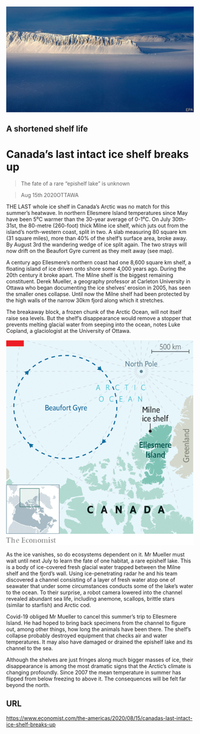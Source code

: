 ![](./images/20200815_AMP501.jpg)

## A shortened shelf life

# Canada’s last intact ice shelf breaks up

> The fate of a rare “epishelf lake” is unknown

> Aug 15th 2020OTTAWA

THE LAST whole ice shelf in Canada’s Arctic was no match for this summer’s heatwave. In northern Ellesmere Island temperatures since May have been 5⁰C warmer than the 30-year average of 0-1⁰C. On July 30th-31st, the 80-metre (260-foot) thick Milne ice shelf, which juts out from the island’s north-western coast, split in two. A slab measuring 80 square km (31 square miles), more than 40% of the shelf’s surface area, broke away. By August 3rd the wandering wedge of ice split again. The two strays will now drift on the Beaufort Gyre current as they melt away (see map).

A century ago Ellesmere’s northern coast had one 8,600 square km shelf, a floating island of ice driven onto shore some 4,000 years ago. During the 20th century it broke apart. The Milne shelf is the biggest remaining constituent. Derek Mueller, a geography professor at Carleton University in Ottawa who began documenting the ice shelves’ erosion in 2005, has seen the smaller ones collapse. Until now the Milne shelf had been protected by the high walls of the narrow 30km fjord along which it stretches.

The breakaway block, a frozen chunk of the Arctic Ocean, will not itself raise sea levels. But the shelf’s disappearance would remove a stopper that prevents melting glacial water from seeping into the ocean, notes Luke Copland, a glaciologist at the University of Ottawa.



![](./images/20200815_AMM945.png)

As the ice vanishes, so do ecosystems dependent on it. Mr Mueller must wait until next July to learn the fate of one habitat, a rare epishelf lake. This is a body of ice-covered fresh glacial water trapped between the Milne shelf and the fjord’s wall. Using ice-penetrating radar he and his team discovered a channel consisting of a layer of fresh water atop one of seawater that under some circumstances conducts some of the lake’s water to the ocean. To their surprise, a robot camera lowered into the channel revealed abundant sea life, including anemone, scallops, brittle stars (similar to starfish) and Arctic cod.

Covid-19 obliged Mr Mueller to cancel this summer’s trip to Ellesmere Island. He had hoped to bring back specimens from the channel to figure out, among other things, how long the animals have been there. The shelf’s collapse probably destroyed equipment that checks air and water temperatures. It may also have damaged or drained the epishelf lake and its channel to the sea.

Although the shelves are just fringes along much bigger masses of ice, their disappearance is among the most dramatic signs that the Arctic’s climate is changing profoundly. Since 2007 the mean temperature in summer has flipped from below freezing to above it. The consequences will be felt far beyond the north.

## URL

https://www.economist.com/the-americas/2020/08/15/canadas-last-intact-ice-shelf-breaks-up
